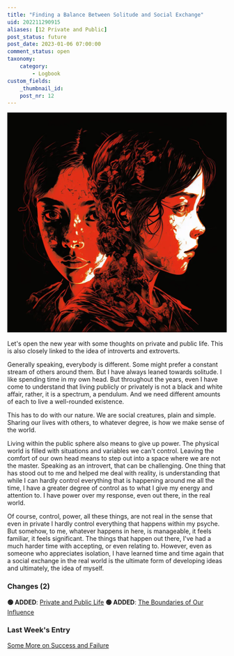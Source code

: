 ```yaml
---
title: "Finding a Balance Between Solitude and Social Exchange"
uid: 202211290915
aliases: [12 Private and Public]
post_status: future
post_date: 2023-01-06 07:00:00
comment_status: open
taxonomy:
    category:
        - Logbook
custom_fields:
    _thumbnail_id:
    post_nr: 12
---
```


![Two women, one is in the light of social exchange, the other in the shadow of solitude](/_images/image-finding-a-balance-between-solitude-and-social-exchange.webp "Finding a Balance Between Solitude and Social Exchange")

Let's open the new year with some thoughts on private and public life. This is also closely linked to the idea of introverts and extroverts.

Generally speaking, everybody is different. Some might prefer a constant stream of others around them. But I have always leaned towards solitude. I like spending time in my own head. But throughout the years, even I have come to understand that living publicly or privately is not a black and white affair, rather, it is a spectrum, a pendulum. And we need different amounts of each to live a well-rounded existence.

This has to do with our nature. We are social creatures, plain and simple. Sharing our lives with others, to whatever degree, is how we make sense of the world.

Living within the public sphere also means to give up power. The physical world is filled with situations and variables we can't control. Leaving the comfort of our own head means to step out into a space where we are not the master. Speaking as an introvert, that can be challenging. One thing that has stood out to me and helped me deal with reality, is understanding that while I can hardly control everything that is happening around me all the time, I have a greater degree of control as to what I give my energy and attention to. I have power over my response, even out there, in the real world.

Of course, control, power, all these things, are not real in the sense that even in private I hardly control everything that happens within my psyche. But somehow, to me, whatever happens in here, is manageable, it feels familiar, it feels significant. The things that happen out there, I've had a much harder time with accepting, or even relating to. However, even as someone who appreciates isolation, I have learned time and time again that a social exchange in the real world is the ultimate form of developing ideas and ultimately, the idea of myself.

### Changes (2)
**🟢 ADDED**: [Private and Public Life](./private-and-public-life.md)
**🟢 ADDED**: [The Boundaries of Our Influence](./the-boundaries-of-our-influence.md)

### Last Week's Entry
[Some More on Success and Failure](./some-more-on-success-and-failure.md)